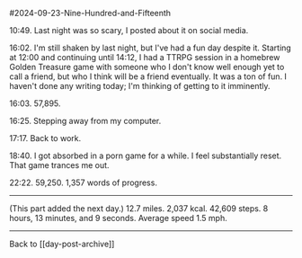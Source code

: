 #2024-09-23-Nine-Hundred-and-Fifteenth

10:49.  Last night was so scary, I posted about it on social media.

16:02.  I'm still shaken by last night, but I've had a fun day despite it.  Starting at 12:00 and continuing until 14:12, I had a TTRPG session in a homebrew Golden Treasure game with someone who I don't know well enough yet to call a friend, but who I think will be a friend eventually.  It was a ton of fun.  I haven't done any writing today; I'm thinking of getting to it imminently.

16:03.  57,895.

16:25.  Stepping away from my computer.

17:17.  Back to work.

18:40.  I got absorbed in a porn game for a while.  I feel substantially reset.  That game trances me out.

22:22.  59,250.  1,357 words of progress.

---
(This part added the next day.)  12.7 miles.  2,037 kcal.  42,609 steps.  8 hours, 13 minutes, and 9 seconds.  Average speed 1.5 mph.

---
Back to [[day-post-archive]]